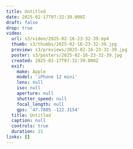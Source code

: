 ```yaml
---
title: Untitled
date: 2025-02-17T07:32:39.000Z
draft: false
drop: true
video:
  url: s3/video/2025-02-16-23-32-39.mp4
  thumb: s3/thumbs/2025-02-16-23-32-39.jpg
  preview: s3/previews/2025-02-16-23-32-39.jpg
  poster: s3/posters/2025-02-16-23-32-39.jpg
  created: 2025-02-17T07:32:39.000Z
  exif:
    make: Apple
    model: 'iPhone 12 mini'
    lens: null
    iso: null
    aperture: null
    shutter_speed: null
    focal_length: null
    gps: '47.7805 -122.3154'
  title: Untitled
  caption: null
  controls: true
  duration: 21
links: []
---
```

